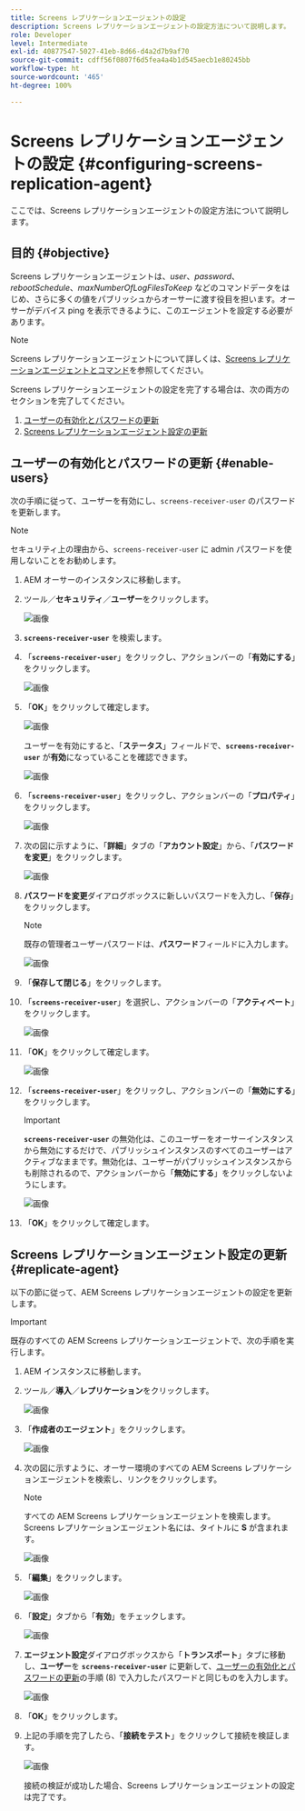 ```yaml
---
title: Screens レプリケーションエージェントの設定
description: Screens レプリケーションエージェントの設定方法について説明します。
role: Developer
level: Intermediate
exl-id: 40877547-5027-41eb-8d66-d4a2d7b9af70
source-git-commit: cdff56f0807f6d5fea4a4b1d545aecb1e80245bb
workflow-type: ht
source-wordcount: '465'
ht-degree: 100%

---
```


# Screens レプリケーションエージェントの設定 {#configuring-screens-replication-agent}

ここでは、Screens レプリケーションエージェントの設定方法について説明します。

## 目的 {#objective}

Screens レプリケーションエージェントは、*user*、*password*、*rebootSchedule*、*maxNumberOfLogFilesToKeep* などのコマンドデータをはじめ、さらに多くの値をパブリッシュからオーサーに渡す役目を担います。オーサーがデバイス ping を表示できるように、このエージェントを設定する必要があります。

>[!NOTE]
>Screens レプリケーションエージェントについて詳しくは、[Screens レプリケーションエージェントとコマンド](https://experienceleague.adobe.com/ja/docs/experience-manager-screens/user-guide/administering/author-publish/author-publish-architecture-overview#screens-replication-agents-and-commands)を参照してください。

Screens レプリケーションエージェントの設定を完了する場合は、次の両方のセクションを完了してください。

1. [ユーザーの有効化とパスワードの更新](#enable-users)
1. [Screens レプリケーションエージェント設定の更新](#replicate-agent)

## ユーザーの有効化とパスワードの更新 {#enable-users}

次の手順に従って、ユーザーを有効にし、`screens-receiver-user` のパスワードを更新します。

>[!NOTE]
>セキュリティ上の理由から、`screens-receiver-user` に admin パスワードを使用しないことをお勧めします。

1. AEM オーサーのインスタンスに移動します。

1. ツール／**セキュリティ**／**ユーザー**&#x200B;をクリックします。

   ![画像](/help/user-guide/assets/screens-replication/screens-replication1.png)

1. **`screens-receiver-user`** を検索します。

1. 「**`screens-receiver-user`**」をクリックし、アクションバーの「**有効にする**」をクリックします。

   ![画像](/help/user-guide/assets/screens-replication/screens-replication2.png)

1. 「**OK**」をクリックして確定します。

   ![画像](/help/user-guide/assets/screens-replication/screens-replication3.png)

   ユーザーを有効にすると、「**ステータス**」フィールドで、**`screens-receiver-user`** が&#x200B;**有効**&#x200B;になっていることを確認できます。

   ![画像](/help/user-guide/assets/screens-replication/screens-replication4.png)

1. 「**`screens-receiver-user`**」をクリックし、アクションバーの「**プロパティ**」をクリックします。

   ![画像](/help/user-guide/assets/screens-replication/screens-replication5.png)

1. 次の図に示すように、「**詳細**」タブの「**アカウント設定**」から、「**パスワードを変更**」をクリックします。

   ![画像](/help/user-guide/assets/screens-replication/screens-replication6.png)

1. **パスワードを変更**&#x200B;ダイアログボックスに新しいパスワードを入力し、「**保存**」をクリックします。

   >[!NOTE]
   >既存の管理者ユーザーパスワードは、**パスワード**&#x200B;フィールドに入力します。

   ![画像](/help/user-guide/assets/screens-replication/screens-replication7.png)

1. 「**保存して閉じる**」をクリックします。

1. 「**`screens-receiver-user`**」を選択し、アクションバーの「**アクティベート**」をクリックします。

   ![画像](/help/user-guide/assets/screens-replication/screens-replication8.png)

1. 「**OK**」をクリックして確定します。

   ![画像](/help/user-guide/assets/screens-replication/screens-replication9.png)

1. 「**`screens-receiver-user`**」をクリックし、アクションバーの「**無効にする**」をクリックします。

   >[!IMPORTANT]
   > **`screens-receiver-user`** の無効化は、このユーザーをオーサーインスタンスから無効にするだけで、パブリッシュインスタンスのすべてのユーザーはアクティブなままです。無効化は、ユーザーがパブリッシュインスタンスからも削除されるので、アクションバーから「**無効にする**」をクリックしないようにします。

   ![画像](/help/user-guide/assets/screens-replication/screens-replication10.png)

1. 「**OK**」をクリックして確定します。

## Screens レプリケーションエージェント設定の更新 {#replicate-agent}

以下の節に従って、AEM Screens レプリケーションエージェントの設定を更新します。

>[!IMPORTANT]
>既存のすべての AEM Screens レプリケーションエージェントで、次の手順を実行します。

1. AEM インスタンスに移動します。
1. ツール／**導入**／**レプリケーション**&#x200B;をクリックします。

   ![画像](/help/user-guide/assets/screens-replication/screens-replication1a.png)

1. 「**作成者のエージェント**」をクリックします。

   ![画像](/help/user-guide/assets/screens-replication/screens-replication1b.png)

1. 次の図に示すように、オーサー環境のすべての AEM Screens レプリケーションエージェントを検索し、リンクをクリックします。

   >[!NOTE]
   >すべての AEM Screens レプリケーションエージェントを検索します。Screens レプリケーションエージェント名には、タイトルに **S** が含まれます。

   ![画像](/help/user-guide/assets/screens-replication/screens-replication1c.png)

1. 「**編集**」をクリックします。

   ![画像](/help/user-guide/assets/screens-replication/screens-replication1d.png)

1. 「**設定**」タブから「**有効**」をチェックします。

   ![画像](/help/user-guide/assets/screens-replication/screens-replication1e.png)

1. **エージェント設定**&#x200B;ダイアログボックスから「**トランスポート**」タブに移動し、**ユーザー**&#x200B;を **`screens-receiver-user`** に更新して、[ユーザーの有効化とパスワードの更新](#enable-users)の手順 (8) で入力したパスワードと同じものを入力します。

   ![画像](/help/user-guide/assets/screens-replication/screens-replication1-f.png)

1. 「**OK**」をクリックします。

1. 上記の手順を完了したら、「**接続をテスト**」をクリックして接続を検証します。

   ![画像](/help/user-guide/assets/screens-replication/screens-replication1g.png)

   接続の検証が成功した場合、Screens レプリケーションエージェントの設定は完了です。
